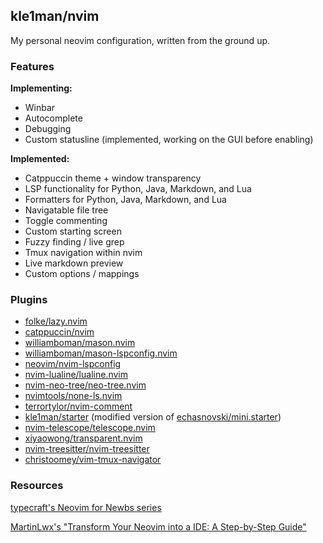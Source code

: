 ## kle1man/nvim

My personal neovim configuration, written from the ground up.

### Features

**Implementing:**

- Winbar
- Autocomplete
- Debugging
- Custom statusline (implemented, working on the GUI before enabling)

**Implemented:**

- Catppuccin theme + window transparency
- LSP functionality for Python, Java, Markdown, and Lua
- Formatters for Python, Java, Markdown, and Lua
- Navigatable file tree
- Toggle commenting
- Custom starting screen
- Fuzzy finding / live grep
- Tmux navigation within nvim
- Live markdown preview
- Custom options / mappings

### Plugins

- [folke/lazy.nvim](https://github.com/folke/lazy.nvim#-plugin-spec)
- [catppuccin/nvim](https://github.com/catppuccin/nvim)
- [williamboman/mason.nvim](https://github.com/williamboman/mason.nvim)
- [williamboman/mason-lspconfig.nvim](https://github.com/williamboman/mason-lspconfig.nvim)
- [neovim/nvim-lspconfig](https://github.com/neovim/nvim-lspconfig)
- [nvim-lualine/lualine.nvim](https://github.com/nvim-lualine/lualine.nvim)
- [nvim-neo-tree/neo-tree.nvim](https://github.com/nvim-neo-tree/neo-tree.nvim)
- [nvimtools/none-ls.nvim](https://github.com/nvimtools/none-ls.nvim)
- [terrortylor/nvim-comment](https://github.com/terrortylor/nvim-comment)
- [kle1man/starter](https://github.com/kle1man/nvim/blob/846a79eeeeb4d0ef9d4271df195aa88e85146d23/custom/starter/starter.lua) (modified version of [echasnovski/mini.starter](https://github.com/echasnovski/mini.nvim/blob/b7403ad0c2a4dab777244171ca1b7e8c89696584/lua/mini/starter.lua))
- [nvim-telescope/telescope.nvim](https://github.com/nvim-telescope/telescope.nvim?tab=readme-ov-file#getting-started)
- [xiyaowong/transparent.nvim](https://github.com/xiyaowong/transparent.nvim)
- [nvim-treesitter/nvim-treesitter](https://github.com/nvim-treesitter/nvim-treesitter)
- [christoomey/vim-tmux-navigator](https://github.com/christoomey/vim-tmux-navigator)

### Resources

[typecraft's Neovim for Newbs series](https://youtube.com/playlist?list=PLsz00TDipIffreIaUNk64KxTIkQaGguqn&si=lO29X1QNw30iseW0)

[MartinLwx's "Transform Your Neovim into a IDE: A Step-by-Step Guide"](https://martinlwx.github.io/en/config-neovim-from-scratch/)
